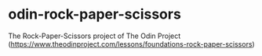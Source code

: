 # odin-rock-paper-scissors
The Rock-Paper-Scissors project of The Odin Project (https://www.theodinproject.com/lessons/foundations-rock-paper-scissors)
